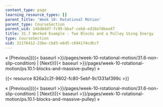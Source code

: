 ```yaml
---
content_type: page
learning_resource_types: []
parent_title: 'Week 10: Rotational Motion'
parent_type: CourseSection
parent_uid: 146d8dd7-7c99-bbaf-ceb8-ed10af8bee47
title: 31.7 Worked Example - Two Blocks and a Pulley Using Energy
type: CourseSection
uid: 31176412-23be-cbd3-e6d5-c694174cdbcf
---
```


« [Previous]({{< baseurl >}}/pages/week-10-rotational-motion/31.6-non-slip-condition) | [Next]({{< baseurl >}}/pages/week-10-rotational-motion/ps.10.1-blocks-and-massive-pulley) »

{{< resource 826a2c2f-9802-fc80-5ebf-9c1331af399c >}}

« [Previous]({{< baseurl >}}/pages/week-10-rotational-motion/31.6-non-slip-condition) | [Next]({{< baseurl >}}/pages/week-10-rotational-motion/ps.10.1-blocks-and-massive-pulley) »
